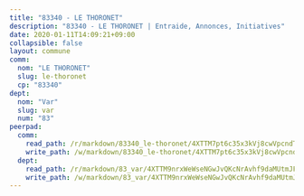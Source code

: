 ```yaml
---
title: "83340 - LE THORONET"
description: "83340 - LE THORONET | Entraide, Annonces, Initiatives"
date: 2020-01-11T14:09:21+09:00
collapsible: false
layout: commune
comm:
  nom: "LE THORONET"
  slug: le-thoronet
  cp: "83340"
dept:
  nom: "Var"
  slug: var
  num: "83"
peerpad:
  comm:
    read_path: /r/markdown/83340_le-thoronet/4XTTM7pt6c35x3kVj8cwVpcndTZySLfyxY6QgD6CXCboGExQB
    write_path: /w/markdown/83340_le-thoronet/4XTTM7pt6c35x3kVj8cwVpcndTZySLfyxY6QgD6CXCboGExQB-K3TgUor7tKHhG5sd1Ld9nYeGmSQhSeKMFauxpkrCCviXp6kVLGsJpBLZCiquaRfmbjZZAvpZNU1BGFbUAefLDszCS1prX5i9Kgj4MyRHQhhosphyTRBsSz1DFwo5NzR7XrGhmAZq
  dept:
    read_path: /r/markdown/83_var/4XTTM9nrxWeWseNGwJvQKcNrAvhf9daMUtmJFyuTCRVRxiQhJ
    write_path: /w/markdown/83_var/4XTTM9nrxWeWseNGwJvQKcNrAvhf9daMUtmJFyuTCRVRxiQhJ-K3TgTkbV5EeE5ztheh8tn4MGBxq8r8BVQdiSVrn3rAQKUfBUzy1SpnL7kiXYD24VhE1ooCba4S1a12268DXaVL5Dh1W3oDQu8Yj58kjUk3PAVaf4GwZWkisJBFW5Z6TWnf5Ads7a
---
```


